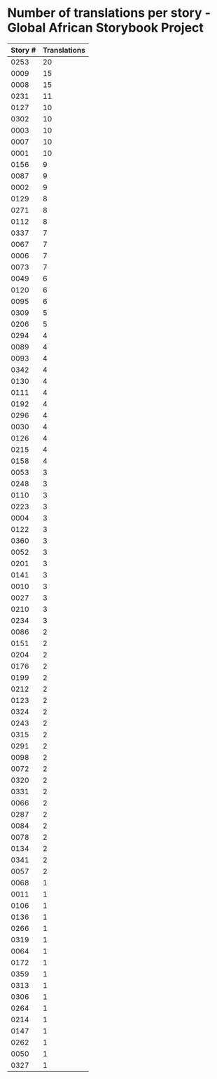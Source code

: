 # Number of translations per story - Global African Storybook Project

Story # | Translations
------- | ------------
0253 | 20
0009 | 15
0008 | 15
0231 | 11
0127 | 10
0302 | 10
0003 | 10
0007 | 10
0001 | 10
0156 | 9
0087 | 9
0002 | 9
0129 | 8
0271 | 8
0112 | 8
0337 | 7
0067 | 7
0006 | 7
0073 | 7
0049 | 6
0120 | 6
0095 | 6
0309 | 5
0206 | 5
0294 | 4
0089 | 4
0093 | 4
0342 | 4
0130 | 4
0111 | 4
0192 | 4
0296 | 4
0030 | 4
0126 | 4
0215 | 4
0158 | 4
0053 | 3
0248 | 3
0110 | 3
0223 | 3
0004 | 3
0122 | 3
0360 | 3
0052 | 3
0201 | 3
0141 | 3
0010 | 3
0027 | 3
0210 | 3
0234 | 3
0086 | 2
0151 | 2
0204 | 2
0176 | 2
0199 | 2
0212 | 2
0123 | 2
0324 | 2
0243 | 2
0315 | 2
0291 | 2
0098 | 2
0072 | 2
0320 | 2
0331 | 2
0066 | 2
0287 | 2
0084 | 2
0078 | 2
0134 | 2
0341 | 2
0057 | 2
0068 | 1
0011 | 1
0106 | 1
0136 | 1
0266 | 1
0319 | 1
0064 | 1
0172 | 1
0359 | 1
0313 | 1
0306 | 1
0264 | 1
0214 | 1
0147 | 1
0262 | 1
0050 | 1
0327 | 1

